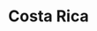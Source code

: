 ---
title: "Costa Rica"
introtext: "Costa Rica - 'rijke kust' - dankt zijn naam aan de vele met palmbomen omringde witte stranden. Het is een land in Centraal Amerika dat wordt begrensd door Nicaragua en Panama. Zipline door de jungle en ontdek een rijke dierenwereld in de regenwouden van Monteverde en Manual Antonio. Huur een auto en maak een roadtrip van de hoofdstad San José tot La Fortuna aan de voet van de actieve vulkaan Arenal. Onderweg zul je verrast zijn door hoe vrolijk het volk is, wat leeft onder het motto ¡Pura Vida!. Costa Rica zul je nooit meer vergeten!"
introimage: "https://lh3.googleusercontent.com/okP0U7Rtto1Dqx1KuBt5FVsoDhmrnJk-ZPMjq-kWsm-JP_9uO29tUKaaa2Taih_VBZXw6FK3aJD384CRZp4MCv8ThrxZZT0DQzHke3LwU99Jrsw0P8u_NEQjQyOshiPJ6ZsT08gwpQ=w800"
surface: "51.000"
inhabitants: "4.300.000"
rate: "684,78"
valuta: "colon"
need_to_know_text: ""
need_to_know_more_text: ""
fact_one_text: ""
fact_two_text: ""
bigmac_index: ""
images: "https://lh3.googleusercontent.com/wh0HhD7WMCAkp5KYjdFSukGXOKa982XDp3o27o4y_JSyrNtTOXTtgnhdB6F9JVl7gRmQHWTiqs7PiAYN7UnWG9iZ0Ve1vOKHIo9InrpIbQb8_i90kPqCf2p4ZZoG0Tte8XTKJ6RH3Q=w800|https://lh3.googleusercontent.com/RUboWQjtG7Jg5wSBBfGsniVceutCDIgmu3lVMtzOc8Oa40pp45mRCVr6FItpSPIY5oaNV1wl9UALxhNONh4cCI6TPlfh3LcRBRhJ6OA53DwXAspNZ4Y2X36PFwBSxvSEBSGUnCPsog=w800|https://lh3.googleusercontent.com/xYfUZds6-sz8E_e_4hnu2VkuPezEihODzYlZ2TiE4B5hyu3d3unX6DFREL9dAJqhYHtXIrLSH8LtPdJz2pwd2vmQ90jI0omxG7mnDIWY39oCNXOyKJkEtmt7hCS4O1Ak7L8Kddwe2w=w800|https://lh3.googleusercontent.com/c9x6bibGi-y_e6gymKLVvD8NsDH9wRx9Ki8ppicR8qAC-gQFgnU1i7XEs7bUUedGqpjlt27CQeRxc4Hi4RRtRDTS8vXDqgK5JNBNw5o9kcyYmOAE7qX7dZTbqAgpNheiWPQ6mTNNpQ=w800"
flight_button_title: "Check vluchtprijzen Costa Rica"
flight_button_url: "https://lt45.net/c/?si=11986&li=1528136&wi=335922&ws=&dl=transport%2Fflights%2Fnl%2Fcr%2F%3Flocale%3Dnl-NL%26currency%3DEUR%26market%3DNL"
inspiration_url: "https://partner.bol.com/click/click?p=2&t=url&s=1025999&f=TXL&url=https%3A%2F%2Fwww.bol.com%2Fnl%2Ff%2Flonely-planet-costa-rica%2F30153199%2F&name=Lonely%20Planet%20Costa%20Rica%2C%20Lonely%20Planet"
country_code: "cr"
hotels_url: "https://www.booking.com/country/cr.nl.html?aid=1837623"
continent: "Noord-Amerika"
---